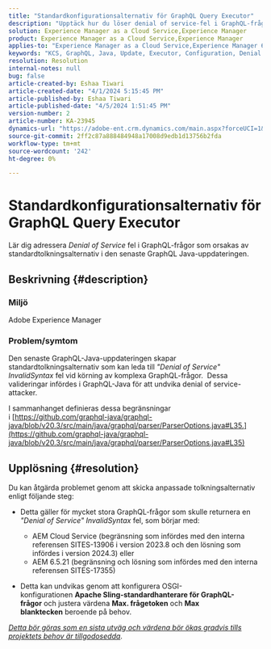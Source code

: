 ```yaml
---
title: "Standardkonfigurationsalternativ för GraphQL Query Executor"
description: "Upptäck hur du löser denial of service-fel i GraphQL-frågor som orsakas av standardtolkningsalternativ."
solution: Experience Manager as a Cloud Service,Experience Manager
product: Experience Manager as a Cloud Service,Experience Manager
applies-to: "Experience Manager as a Cloud Service,Experience Manager 6.5"
keywords: "KCS, GraphQL, Java, Update, Executor, Configuration, Denial of service, OSGI Configuration, Apache Sling Default GraphQL Query, Max Query Tokens, Max Whitespaces-token"
resolution: Resolution
internal-notes: null
bug: false
article-created-by: Eshaa Tiwari
article-created-date: "4/1/2024 5:15:45 PM"
article-published-by: Eshaa Tiwari
article-published-date: "4/5/2024 1:51:45 PM"
version-number: 2
article-number: KA-23945
dynamics-url: "https://adobe-ent.crm.dynamics.com/main.aspx?forceUCI=1&pagetype=entityrecord&etn=knowledgearticle&id=7db89277-4bf0-ee11-904c-6045bd006b3d"
source-git-commit: 2ff2c87a888484948a17008d9edb1d13756b2fda
workflow-type: tm+mt
source-wordcount: '242'
ht-degree: 0%

---
```


# Standardkonfigurationsalternativ för GraphQL Query Executor


Lär dig adressera *Denial of Service* fel i GraphQL-frågor som orsakas av standardtolkningsalternativ i den senaste GraphQL Java-uppdateringen.

## Beskrivning {#description}


### Miljö

Adobe Experience Manager

### Problem/symtom

Den senaste GraphQL-Java-uppdateringen skapar standardtolkningsalternativ som kan leda till *&quot;Denial of Service&quot; InvalidSyntax* fel vid körning av komplexa GraphQL-frågor.  Dessa valideringar infördes i GraphQL-Java för att undvika denial of service-attacker.

I sammanhanget definieras dessa begränsningar i [https://github.com/graphql-java/graphql-java/blob/v20.3/src/main/java/graphql/parser/ParserOptions.java#L35.](https://github.com/graphql-java/graphql-java/blob/v20.3/src/main/java/graphql/parser/ParserOptions.java#L35)


## Upplösning {#resolution}


Du kan åtgärda problemet genom att skicka anpassade tolkningsalternativ enligt följande steg:

- Detta gäller för mycket stora GraphQL-frågor som skulle returnera en *&quot;Denial of Service&quot; InvalidSyntax* fel, som börjar med:



   - AEM Cloud Service (begränsning som infördes med den interna referensen SITES-13906 i version 2023.8 och den lösning som infördes i version 2024.3) eller
   - AEM 6.5.21 (begränsning och lösning som infördes med den interna referensen SITES-17355)


- Detta kan undvikas genom att konfigurera OSGI-konfigurationen <b>Apache Sling-standardhanterare för GraphQL-frågor</b> och justera värdena <b>Max. frågetoken</b> och <b>Max blanktecken</b> beroende på behov.


*<u>Detta bör göras som en sista utväg och värdena bör ökas gradvis tills projektets behov är tillgodosedda</u>*.
